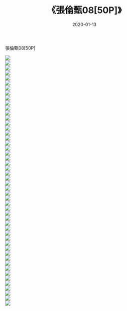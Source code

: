 ﻿---
layout: post
title:  《張倫甄08[50P]》
date:   2020-01-13
img: http://pic.660000.xyz/1:/唯美/2020/張倫甄08[50P]/000.jpg
categories: [美女, 清纯, 唯美]
---

張倫甄08[50P]

  ![](http://pic.660000.xyz/1:/唯美/2020/張倫甄08[50P]/001.jpg) <br> ![](http://pic.660000.xyz/1:/唯美/2020/張倫甄08[50P]/002.jpg) <br> ![](http://pic.660000.xyz/1:/唯美/2020/張倫甄08[50P]/003.jpg) <br> ![](http://pic.660000.xyz/1:/唯美/2020/張倫甄08[50P]/004.jpg) <br> ![](http://pic.660000.xyz/1:/唯美/2020/張倫甄08[50P]/005.jpg) <br> ![](http://pic.660000.xyz/1:/唯美/2020/張倫甄08[50P]/006.jpg) <br> ![](http://pic.660000.xyz/1:/唯美/2020/張倫甄08[50P]/007.jpg) <br> ![](http://pic.660000.xyz/1:/唯美/2020/張倫甄08[50P]/008.jpg) <br> ![](http://pic.660000.xyz/1:/唯美/2020/張倫甄08[50P]/009.jpg) <br> ![](http://pic.660000.xyz/1:/唯美/2020/張倫甄08[50P]/010.jpg) <br> ![](http://pic.660000.xyz/1:/唯美/2020/張倫甄08[50P]/011.jpg) <br> ![](http://pic.660000.xyz/1:/唯美/2020/張倫甄08[50P]/012.jpg) <br> ![](http://pic.660000.xyz/1:/唯美/2020/張倫甄08[50P]/013.jpg) <br> ![](http://pic.660000.xyz/1:/唯美/2020/張倫甄08[50P]/014.jpg) <br> ![](http://pic.660000.xyz/1:/唯美/2020/張倫甄08[50P]/015.jpg) <br> ![](http://pic.660000.xyz/1:/唯美/2020/張倫甄08[50P]/016.jpg) <br> ![](http://pic.660000.xyz/1:/唯美/2020/張倫甄08[50P]/017.jpg) <br> ![](http://pic.660000.xyz/1:/唯美/2020/張倫甄08[50P]/018.jpg) <br> ![](http://pic.660000.xyz/1:/唯美/2020/張倫甄08[50P]/019.jpg) <br> ![](http://pic.660000.xyz/1:/唯美/2020/張倫甄08[50P]/020.jpg) <br> ![](http://pic.660000.xyz/1:/唯美/2020/張倫甄08[50P]/021.jpg) <br> ![](http://pic.660000.xyz/1:/唯美/2020/張倫甄08[50P]/022.jpg) <br> ![](http://pic.660000.xyz/1:/唯美/2020/張倫甄08[50P]/023.jpg) <br> ![](http://pic.660000.xyz/1:/唯美/2020/張倫甄08[50P]/024.jpg) <br> ![](http://pic.660000.xyz/1:/唯美/2020/張倫甄08[50P]/025.jpg) <br> ![](http://pic.660000.xyz/1:/唯美/2020/張倫甄08[50P]/026.jpg) <br> ![](http://pic.660000.xyz/1:/唯美/2020/張倫甄08[50P]/027.jpg) <br> ![](http://pic.660000.xyz/1:/唯美/2020/張倫甄08[50P]/028.jpg) <br> ![](http://pic.660000.xyz/1:/唯美/2020/張倫甄08[50P]/029.jpg) <br> ![](http://pic.660000.xyz/1:/唯美/2020/張倫甄08[50P]/030.jpg) <br> ![](http://pic.660000.xyz/1:/唯美/2020/張倫甄08[50P]/031.jpg) <br> ![](http://pic.660000.xyz/1:/唯美/2020/張倫甄08[50P]/032.jpg) <br> ![](http://pic.660000.xyz/1:/唯美/2020/張倫甄08[50P]/033.jpg) <br> ![](http://pic.660000.xyz/1:/唯美/2020/張倫甄08[50P]/034.jpg) <br> ![](http://pic.660000.xyz/1:/唯美/2020/張倫甄08[50P]/035.jpg) <br> ![](http://pic.660000.xyz/1:/唯美/2020/張倫甄08[50P]/036.jpg) <br> ![](http://pic.660000.xyz/1:/唯美/2020/張倫甄08[50P]/037.jpg) <br> ![](http://pic.660000.xyz/1:/唯美/2020/張倫甄08[50P]/038.jpg) <br> ![](http://pic.660000.xyz/1:/唯美/2020/張倫甄08[50P]/039.jpg) <br> ![](http://pic.660000.xyz/1:/唯美/2020/張倫甄08[50P]/040.jpg) <br> ![](http://pic.660000.xyz/1:/唯美/2020/張倫甄08[50P]/041.jpg) <br> ![](http://pic.660000.xyz/1:/唯美/2020/張倫甄08[50P]/042.jpg) <br> ![](http://pic.660000.xyz/1:/唯美/2020/張倫甄08[50P]/043.jpg) <br> ![](http://pic.660000.xyz/1:/唯美/2020/張倫甄08[50P]/044.jpg) <br> ![](http://pic.660000.xyz/1:/唯美/2020/張倫甄08[50P]/045.jpg) <br> ![](http://pic.660000.xyz/1:/唯美/2020/張倫甄08[50P]/046.jpg) <br> ![](http://pic.660000.xyz/1:/唯美/2020/張倫甄08[50P]/047.jpg) <br> ![](http://pic.660000.xyz/1:/唯美/2020/張倫甄08[50P]/048.jpg) <br> ![](http://pic.660000.xyz/1:/唯美/2020/張倫甄08[50P]/049.jpg) <br> ![](http://pic.660000.xyz/1:/唯美/2020/張倫甄08[50P]/050.jpg) <br>